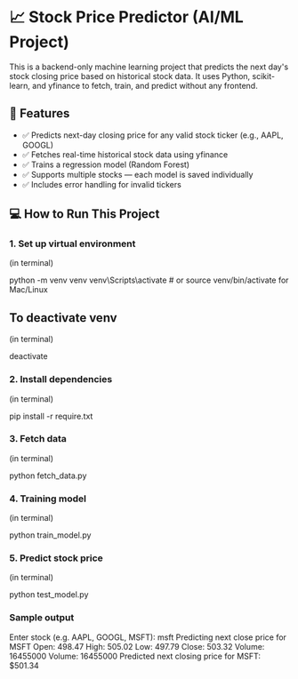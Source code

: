 # 📈 Stock Price Predictor (AI/ML Project)

This is a backend-only machine learning project that predicts the next day's stock closing price based on historical stock data. It uses Python, scikit-learn, and yfinance to fetch, train, and predict without any frontend.

## 🔧 Features

- ✅ Predicts next-day closing price for any valid stock ticker (e.g., AAPL, GOOGL)
- ✅ Fetches real-time historical stock data using yfinance
- ✅ Trains a regression model (Random Forest)
- ✅ Supports multiple stocks — each model is saved individually
- ✅ Includes error handling for invalid tickers

## 💻 How to Run This Project

### 1. Set up virtual environment

(in terminal)

python -m venv venv
venv\Scripts\activate     # or source venv/bin/activate for Mac/Linux

## To deactivate venv 

(in terminal)

deactivate

### 2. Install dependencies

(in terminal)

pip install -r require.txt

### 3. Fetch data 

(in terminal)

python fetch_data.py

### 4. Training model

(in terminal)

python train_model.py

### 5. Predict stock price

(in terminal)

python test_model.py

### Sample output

Enter stock (e.g. AAPL, GOOGL, MSFT): msft
 Predicting next close price for MSFT
Open: 498.47
High: 505.02
Low: 497.79
Close: 503.32
Volume: 16455000
Volume: 16455000
 Predicted next closing price for MSFT: $501.34